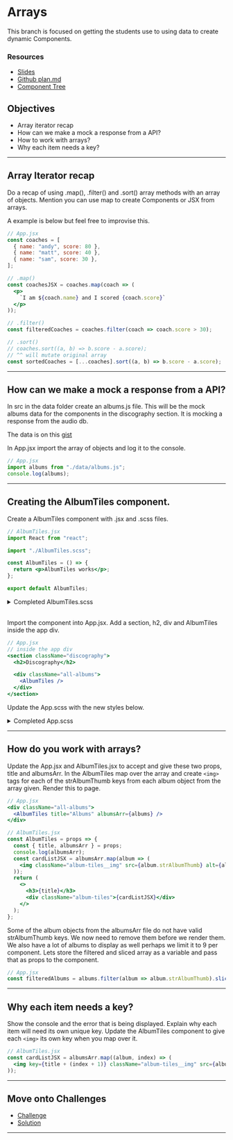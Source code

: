 # Arrays

This branch is focused on getting the students use to using data to create dynamic Components.

### Resources

- [Slides](https://opusrs.sharepoint.com/:p:/s/Nologyio/ES56ZohqZQJKufEBYxR2MQgBjM6arDN99toib0k8t4MQPw?e=IhVwdg)
- [Github plan.md](https://github.com/nology-tech/react-code-along/blob/04-arrays/notes/plan.md)
- [Component Tree](./component-tree.md)

## Objectives

- Array iterator recap
- How can we make a mock a response from a API?
- How to work with arrays?
- Why each item needs a key?

---

## Array Iterator recap

Do a recap of using .map(), .filter() and .sort() array methods with an array of objects. Mention you can use map to create Components or JSX from arrays.

A example is below but feel free to improvise this.

```jsx
// App.jsx
const coaches = [
  { name: "andy", score: 80 },
  { name: "matt", score: 40 },
  { name: "sam", score: 30 },
];

// .map()
const coachesJSX = coaches.map(coach => (
  <p>
    `I am ${coach.name} and I scored {coach.score}`
  </p>
));

// .filter()
const filteredCoaches = coaches.filter(coach => coach.score > 30);

// .sort()
// coaches.sort((a, b) => b.score - a.score);
// ^^ will mutate original array
const sortedCoaches = [...coaches].sort((a, b) => b.score - a.score);
```

---

## How can we make a mock a response from a API?

In src in the data folder create an albums.js file. This will be the mock albums data for the components in the discography section. It is mocking a response from the audio db.

The data is on this [gist](https://gist.github.com/Charlie-robin/71222ddfbbd70e2de9e25097e2d0d665)

In App.jsx import the array of objects and log it to the console.

```jsx
// App.jsx
import albums from "./data/albums.js";
console.log(albums);
```

---

## Creating the AlbumTiles component.

Create a AlbumTiles component with .jsx and .scss files.

```jsx
// AlbumTiles.jsx
import React from "react";

import "./AlbumTiles.scss";

const AlbumTiles = () => {
  return <p>AlbumTiles works</p>;
};

export default AlbumTiles;
```

<details>
<summary>Completed AlbumTiles.scss</summary>

```scss
// AlbumTiles.scss
@use "../../assets/sass/_variables.scss" as *;

.album-tiles {
  width: 100%;
  flex: 1;
  display: flex;
  overflow-x: auto;

  &__img {
    display: block;
    width: 200px;
    margin: 10px 20px;
    margin-left: 0;
    flex: auto;
    flex-shrink: 0;
    border-radius: 15px;
    box-shadow: 0px 10px 20px rgba($color-black, 0.25);
  }
}

@media screen and (min-width: 992px) {
  .album-tiles {
    display: grid;
    grid-template-columns: repeat(3, 1fr);
    gap: 25px;
    margin-bottom: 20px;

    &__img {
      margin: 0;
      width: 100%;
    }
  }
}
```

</details>

<br/>

Import the component into App.jsx. Add a section, h2, div and AlbumTiles inside the app div.

```jsx
// App.jsx
// inside the app div
<section className="discography">
  <h2>Discography</h2>

  <div className="all-albums">
    <AlbumTiles />
  </div>
</section>
```

Update the App.scss with the new styles below.

<details>
<summary>Completed App.scss</summary>

```scss
// App.scss
@use "./assets/sass/_variables.scss" as *;

.app {
  color: $color-black;

  & > * {
    padding: 0 50px;
  }

  .greeting {
    text-align: center;

    &__heading {
      color: $color-black;
    }

    & > * {
      margin: 20px;
    }
  }

  .button-section {
    display: flex;
    margin: 20px auto;
    width: fit-content;

    & > * {
      margin: 0 10px;
    }
  }

  .discography {
    padding: 0;

    .all-albums {
      background-color: $color-primary;
      padding: 10px 50px 20px 50px;
    }

    & > * {
      padding: 0px 50px;
    }
  }
}

@media screen and (min-width: 992px) {
  .app {
    max-width: 1200px;
    margin: 0 auto;
    display: grid;
    gap: 25px 100px;
    grid-template-columns: repeat(2, 1fr);
    grid-template-rows: min-content;

    & > * {
      padding: 0;
    }

    .greeting {
      text-align: left;
      display: flex;
      grid-column: 1/ -1;

      &__img {
        height: 100px;
      }
    }

    .button-section {
      display: none;
    }

    .discover {
      grid-row: 3/4;
    }

    .discography {
      grid-row: 4/5;
      grid-column: 1/ -1;
      border-radius: 15px;
      display: grid;
      gap: 25px 100px;
      grid-template-columns: repeat(2, 1fr);

      .all-albums {
        border-radius: 15px;
        height: fit-content;
      }

      &__heading {
        grid-column: 1 / -1;
      }
    }
  }
}
```

</details>

---

## How do you work with arrays?

Update the App.jsx and AlbumTiles.jsx to accept and give these two props, title and albumsArr.
In the AlbumTiles map over the array and create `<img>` tags for each of the strAlbumThumb keys from each album object from the array given. Render this to page.

```jsx
// App.jsx
<div className="all-albums">
  <AlbumTiles title="Albums" albumsArr={albums} />
</div>
```

```jsx
// AlbumTiles.jsx
const AlbumTiles = props => {
  const { title, albumsArr } = props;
  console.log(albumsArr);
  const cardListJSX = albumsArr.map(album => (
    <img className="album-tiles__img" src={album.strAlbumThumb} alt={album.strAlbum} />
  ));
  return (
    <>
      <h3>{title}</h3>
      <div className="album-tiles">{cardListJSX}</div>
    </>
  );
};
```

Some of the album objects from the albumsArr file do not have valid strAlbumThumb keys. We now need to remove them before we render them. We also have a lot of albums to display as well perhaps we limit it to 9 per component. Lets store the filtered and sliced array as a variable and pass that as props to the component.

```jsx
// App.jsx
const filteredAlbums = albums.filter(album => album.strAlbumThumb).slice(0, 9);
```

---

## Why each item needs a key?

Show the console and the error that is being displayed. Explain why each item will need its own unique key. Update the AlbumTiles component to give each `<img>` its own key when you map over it.

```jsx
// AlbumTiles.jsx
const cardListJSX = albumsArr.map((album, index) => (
  <img key={title + (index + 1)} className="album-tiles__img" src={album.strAlbumThumb} alt={album.strAlbum} />
));
```

---

## Move onto Challenges

- [Challenge](./challenge/challenge.md)
- [Solution](./challenge/solution.md)

---
